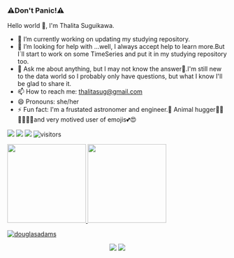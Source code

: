 ### ⚠️Don't Panic!⚠️
 Hello world 👋, I'm Thalita Suguikawa.
- 🌱 I’m currently working on updating my studying repository. <!--But I love to learn, not just about tech but about a lot of things. -->
- 🤔 I’m looking for help with ...well, I always accept help to learn more.But I´ll start to work on some TimeSeries and put it in my studying repository too. 
- 💬 Ask me about anything, but I may not know the answer🤔.I'm still new to the data world so I probably only have questions, but what I know I'll be glad to share it. 
- 📫 How to reach me: thalitasug@gmail.com
- 😄 Pronouns: she/her
- ⚡ Fun fact: I'm a frustated astronomer and engineer.🤫 Animal hugger🐶🐱💕🦝🐻🐯and very motived user of emojis💕😍
<div>
<p align="left">
    <a href="https://github.com/ThaliSug/ThaliSug"><img src="https://img.shields.io/badge/status-updating-brightgreen.svg"></a>
    <a href="https://github.com/ThaliSug/ThaliSug/stargazers"><img src="https://img.shields.io/github/stars/ThaliSug/ThaliSug.svg?logo=github"></a>
    <a href="https://github.com/ThaliSug/ThaliSug/network/members"><img src="https://img.shields.io/github/forks/ThaliSug/ThaliSug.svg?color=blue&logo=github"></a>
    <img src="https://visitor-badge.laobi.icu/badge?page_id=ThaliSug.ThaliSug" alt="visitors"/>   
</p>  
</div>

<div  style="display: inline_block">
  <a href="https://github.com/ThaliSug">
  <img height="180em" src="https://github-readme-stats.vercel.app/api?username=ThaliSug&show_icons=true&theme=radical&include_all_commits=true&count_private=true"/>
  <img height="180em" src="https://github-readme-stats.vercel.app/api/top-langs/?username=ThaliSug&layout=compact&langs_count=7&theme=radical"/>
</div>

<!--![marvin](https://user-images.githubusercontent.com/81269609/161362123-4a7c607e-dcf4-49db-95d4-7154f4c09168.jpg)-->
 ![douglasadams](https://user-images.githubusercontent.com/81269609/169580156-ca14053f-ded0-4f46-adf6-cb0db36de443.jpg)

  
 <div align='center'>
   <a href='https://www.linkedin.com/in/thalitasuguikawa/' target='_blank'>
     <img src='https://img.shields.io/badge/LinkedIn-0077B5?style=for-the-badge&logo=linkedin&logoColor=white' target='_blank'></a>
   <a href='mailto:thalitasug@gmail.com'><img src='https://img.shields.io/badge/Gmail-D14836?style=for-the-badge&logo=gmail&logoColor=white' target='_blank'></a> 
 </div>
